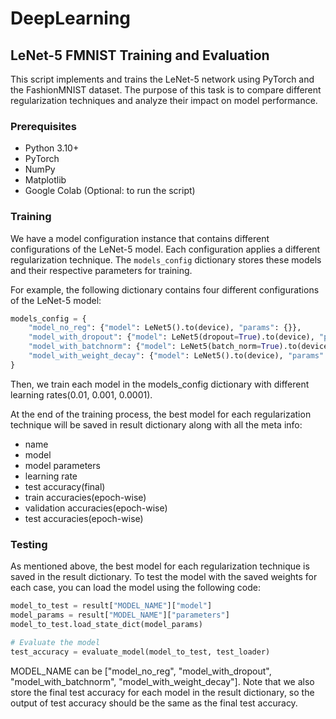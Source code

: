 # DeepLearning

## LeNet-5 FMNIST Training and Evaluation

This script implements and trains the LeNet-5 network using PyTorch and the FashionMNIST dataset. The purpose of this task is to compare different regularization techniques and analyze their impact on model performance.

### Prerequisites

- Python 3.10+
- PyTorch
- NumPy
- Matplotlib
- Google Colab (Optional: to run the script)

### Training

We have a model configuration instance that contains different configurations of the LeNet-5 model. Each configuration applies a different regularization technique. The `models_config` dictionary stores these models and their respective parameters for training.

For example, the following dictionary contains four different configurations of the LeNet-5 model:

```python
models_config = {
    "model_no_reg": {"model": LeNet5().to(device), "params": {}},
    "model_with_dropout": {"model": LeNet5(dropout=True).to(device), "params": {}},
    "model_with_batchnorm": {"model": LeNet5(batch_norm=True).to(device), "params": {}},
    "model_with_weight_decay": {"model": LeNet5().to(device), "params": {"weight_decay": 1e-4}}
}
```

Then, we train each model in the models_config dictionary with different learning rates(0.01, 0.001, 0.0001).

At the end of the training process, the best model for each regularization technique will be saved in result dictionary along with all the meta info:

- name
- model
- model parameters
- learning rate
- test accuracy(final)
- train accuracies(epoch-wise)
- validation accuracies(epoch-wise)
- test accuracies(epoch-wise)

### Testing

As mentioned above, the best model for each regularization technique is saved in the result dictionary. To test the model with the saved weights for each case, you can load the model using the following code:

```python
model_to_test = result["MODEL_NAME"]["model"]
model_params = result["MODEL_NAME"]["parameters"]
model_to_test.load_state_dict(model_params)

# Evaluate the model
test_accuracy = evaluate_model(model_to_test, test_loader)
```

MODEL_NAME can be ["model_no_reg", "model_with_dropout", "model_with_batchnorm", "model_with_weight_decay"]. Note that we also store the final test accuracy for each model in the result dictionary, so the output of test accuracy should be the same as the final test accuracy.
